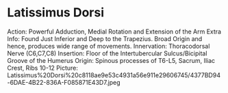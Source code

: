 # Latissimus Dorsi

Action: Powerful Adduction, Medial Rotation and Extension of the Arm
Extra Info: Found Just Inferior and Deep to the Trapezius. Broad Origin and hence, produces wide range of movements.
Innervation: Thoracodorsal Nerve (C6,C7,C8)
Insertion: Floor of the Intertubercular Sulcus/Bicipital Groove of the Humerus
Origin: Spinous processes of T6-L5, Sacrum, Iliac Crest, Ribs 10-12
Picture: Latissimus%20Dorsi%20c8118ae9e53c4931a56e911e29606745/4377BD94-6DAE-4B22-836A-F085871E43D7.jpeg